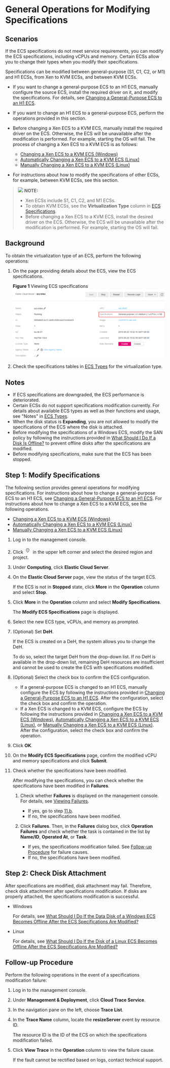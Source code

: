 # General Operations for Modifying Specifications<a name="EN-US_TOPIC_0013771092"></a>

## Scenarios<a name="en-us_topic_0013859511_section14602858172718"></a>

If the ECS specifications do not meet service requirements, you can modify the ECS specifications, including vCPUs and memory. Certain ECSs allow you to change their types when you modify their specifications.

Specifications can be modified between general-purpose \(S1, C1, C2, or M1\) and H1 ECSs, from Xen to KVM ECSs, and between KVM ECSs.

-   If you want to change a general-purpose ECS to an H1 ECS, manually configure the source ECS, install the required driver on it, and modify the specifications. For details, see  [Changing a General-Purpose ECS to an H1 ECS](changing-a-general-purpose-ecs-to-an-h1-ecs.md).
-   If you want to change an H1 ECS to a general-purpose ECS, perform the operations provided in this section.
-   Before changing a Xen ECS to a KVM ECS, manually install the required driver on the ECS. Otherwise, the ECS will be unavailable after the modification is performed. For example, starting the OS will fail. The process of changing a Xen ECS to a KVM ECS is as follows:
    -   [Changing a Xen ECS to a KVM ECS \(Windows\)](changing-a-xen-ecs-to-a-kvm-ecs-(windows).md)
    -   [Automatically Changing a Xen ECS to a KVM ECS \(Linux\)](automatically-changing-a-xen-ecs-to-a-kvm-ecs-(linux).md)
    -   [Manually Changing a Xen ECS to a KVM ECS \(Linux\)](manually-changing-a-xen-ecs-to-a-kvm-ecs-(linux).md)

-   For instructions about how to modify the specifications of other ECSs, for example, between KVM ECSs, see this section.

>![](/images/icon-note.gif) **NOTE:**   
>-   Xen ECSs include S1, C1, C2, and M1 ECSs.  
>-   To obtain KVM ECSs, see the  **Virtualization Type**  column in  [ECS Specifications](ecs-specifications.md).  
>-   Before changing a Xen ECS to a KVM ECS, install the desired driver on the ECS. Otherwise, the ECS will be unavailable after the modification is performed. For example, starting the OS will fail.  

## Background<a name="section15710213610"></a>

To obtain the virtualization type of an ECS, perform the following operations:

1.  On the page providing details about the ECS, view the ECS specifications.

    **Figure  1**  Viewing ECS specifications<a name="fig14561414141716"></a>  
    ![](figures/viewing-ecs-specifications.png "viewing-ecs-specifications")

2.  Check the specifications tables in  [ECS Types](ecs-types.md)  for the virtualization type.

## Notes<a name="en-us_topic_0013859511_section57753505172833"></a>

-   If ECS specifications are downgraded, the ECS performance is deteriorated.
-   Certain ECSs do not support specifications modification currently. For details about available ECS types as well as their functions and usage, see "Notes" in  [ECS Types](ecs-types.md).
-   When the disk status is  **Expanding**, you are not allowed to modify the specifications of the ECS where the disk is attached.
-   Before modifying the specifications of a Windows ECS, modify the SAN policy by following the instructions provided in  [What Should I Do If a Disk Is Offline?](what-should-i-do-if-a-disk-is-offline.md)  to prevent offline disks after the specifications are modified.
-   Before modifying specifications, make sure that the ECS has been stopped.

## Step 1: Modify Specifications<a name="section997143905215"></a>

The following section provides general operations for modifying specifications. For instructions about how to change a general-purpose ECS to an H1 ECS, see  [Changing a General-Purpose ECS to an H1 ECS](changing-a-general-purpose-ecs-to-an-h1-ecs.md). For instructions about how to change a Xen ECS to a KVM ECS, see the following operations.

-   [Changing a Xen ECS to a KVM ECS \(Windows\)](changing-a-xen-ecs-to-a-kvm-ecs-(windows).md)
-   [Automatically Changing a Xen ECS to a KVM ECS \(Linux\)](automatically-changing-a-xen-ecs-to-a-kvm-ecs-(linux).md)
-   [Manually Changing a Xen ECS to a KVM ECS \(Linux\)](manually-changing-a-xen-ecs-to-a-kvm-ecs-(linux).md)

1.  Log in to the management console.
2.  Click  ![](figures/icon-region-0.png)  in the upper left corner and select the desired region and project.
3.  Under  **Computing**, click  **Elastic Cloud Server**.
4.  On the  **Elastic Cloud Server**  page, view the status of the target ECS.

    If the ECS is not in  **Stopped**  state, click  **More**  in the  **Operation**  column and select  **Stop**.

5.  Click  **More**  in the  **Operation**  column and select  **Modify Specifications**.

    The  **Modify ECS Specifications**  page is displayed.

6.  Select the new ECS type, vCPUs, and memory as prompted.
7.  \(Optional\) Set  **DeH**.

    If the ECS is created on a DeH, the system allows you to change the DeH.

    To do so, select the target DeH from the drop-down list. If no DeH is available in the drop-down list, remaining DeH resources are insufficient and cannot be used to create the ECS with specifications modified.

8.  \(Optional\) Select the check box to confirm the ECS configuration.
    -   If a general-purpose ECS is changed to an H1 ECS, manually configure the ECS by following the instructions provided in  [Changing a General-Purpose ECS to an H1 ECS](changing-a-general-purpose-ecs-to-an-h1-ecs.md). After the configuration, select the check box and confirm the operation.
    -   If a Xen ECS is changed to a KVM ECS, configure the ECS by following the instructions provided in  [Changing a Xen ECS to a KVM ECS \(Windows\)](changing-a-xen-ecs-to-a-kvm-ecs-(windows).md),  [Automatically Changing a Xen ECS to a KVM ECS \(Linux\)](automatically-changing-a-xen-ecs-to-a-kvm-ecs-(linux).md), or  [Manually Changing a Xen ECS to a KVM ECS \(Linux\)](manually-changing-a-xen-ecs-to-a-kvm-ecs-(linux).md). After the configuration, select the check box and confirm the operation.

9.  Click  **OK**.
10. On the  **Modify ECS Specifications**  page, confirm the modified vCPU and memory specifications and click  **Submit**.
11. Check whether the specifications have been modified.

    After modifying the specifications, you can check whether the specifications have been modified in  **Failures**.

    1.  Check whether  **Failures**  is displayed on the management console. For details, see  [Viewing Failures](viewing-failures.md).
        -   If yes, go to step  [11.b](#li6253192246).
        -   If no, the specifications have been modified.

    2.  <a name="li6253192246"></a>Click  **Failures**. Then, in the  **Failures**  dialog box, click  **Operation Failures**  and check whether the task is contained in the list by  **Name/ID**,  **Operated At**, or  **Task**.
        -   If yes, the specifications modification failed. See  [Follow-up Procedure](#section9461027528)  for failure causes.
        -   If no, the specifications have been modified.



## Step 2: Check Disk Attachment<a name="section88041642132813"></a>

After specifications are modified, disk attachment may fail. Therefore, check disk attachment after specifications modification. If disks are properly attached, the specifications modification is successful.

-   Windows

    For details, see  [What Should I Do If the Data Disk of a Windows ECS Becomes Offline After the ECS Specifications Are Modified?](what-should-i-do-if-the-data-disk-of-a-windows-ecs-becomes-offline-after-the-ecs-specifications-are.md)

-   Linux

    For details, see  [What Should I Do If the Disk of a Linux ECS Becomes Offline After the ECS Specifications Are Modified?](what-should-i-do-if-the-disk-of-a-linux-ecs-becomes-offline-after-the-ecs-specifications-are-modifie.md)


## Follow-up Procedure<a name="section9461027528"></a>

Perform the following operations in the event of a specifications modification failure:

1.  Log in to the management console.
2.  Under  **Management & Deployment**, click  **Cloud Trace Service**.
3.  In the navigation pane on the left, choose  **Trace List**.
4.  In the  **Trace Name**  column, locate the  **resizeServer**  event by resource ID.

    The resource ID is the ID of the ECS on which the specifications modification failed.

5.  Click  **View Trace**  in the  **Operation**  column to view the failure cause.

    If the fault cannot be rectified based on logs, contact technical support.


